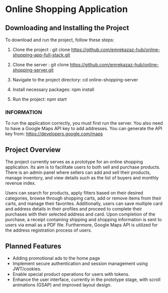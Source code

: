 # Online Shopping Application

## Downloading and Installing the Project

To download and run the project, follow these steps:

1.  Clone the project :
    git clone https://github.com/emrekazaz-hub/online-shopping-app-full-stack.git

2. Clone the server :
    git clone https://github.com/emrekazaz-hub/online-shopping-server.git

3.  Navigate to the project directory:
    cd online-shopping-server   

4.  Install necessary packages:
    npm install

5.  Run the project:
    npm start

### INFORMATION
To run the application correctly, you must first run the server. You also need to have a Google Maps API key to add addresses. 
You can generate the API key from: https://developers.google.com/maps


## Project Overview

The project currently serves as a prototype for an online shopping application. Its aim is to facilitate users to both sell and purchase products. There is an admin panel where sellers can add and sell their products, manage inventory, and view details such as the list of buyers and monthly revenue index.

Users can search for products, apply filters based on their desired categories, browse through shopping carts, add or remove items from their carts, and manage their favorites. Additionally, users can save multiple card and address details in their profiles and proceed to complete their purchases with their selected address and card. Upon completion of the purchase, a receipt containing shipping and shopping information is sent to users via email as a PDF file. Furthermore, Google Maps API is utilized for the address registration process of users.

## Planned Features

* Adding promotional ads to the home page
* Implement secure authentication and session management using JWT/cookies.
* Enable special product operations for users with tokens.
* Enhance the user interface, currently in the prototype stage, with scroll animations (GSAP) and improved layout design.
